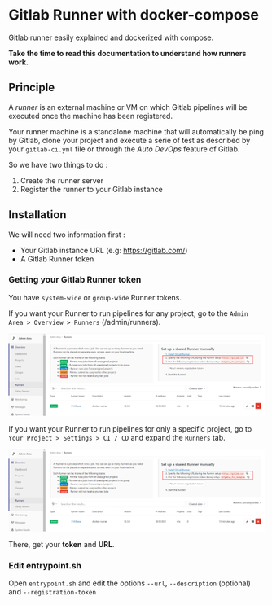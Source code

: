 # Gitlab Runner with docker-compose

Gitlab runner easily explained and dockerized with compose.

**Take the time to read this documentation to understand how runners work.**

## Principle

A _runner_ is an external machine or VM on which Gitlab pipelines will be executed once the machine has been registered.

Your runner machine is a standalone machine that will automatically be ping by Gitlab, clone your project and execute a serie of test as described by your `gitlab-ci.yml` file or through the _Auto DevOps_ feature of Gitlab.

So we have two things to do :
1. Create the runner server
2. Register the runner to your Gitlab instance

## Installation

We will need two information first :
- Your Gitlab instance URL (e.g: https://gitlab.com/)
- A Gitlab Runner token

### Getting your Gitlab Runner token

You have `system-wide` or `group-wide` Runner tokens.

If you want your Runner to run pipelines for any project, go to the `Admin Area > Overview > Runners` (/admin/runners).

![System-wide token location](./images/system-wide-token.png)

If you want your Runner to run pipelines for only a specific project, go to `Your Project > Settings > CI / CD` and expand the `Runners` tab.

![Project-wide token location](./images/system-wide-token.png)

There, get your **token** and **URL**.

### Edit entrypoint.sh

Open `entrypoint.sh` and edit the options `--url`, `--description` (optional) and `--registration-token`
